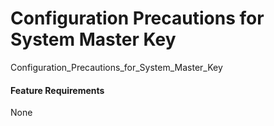 Configuration Precautions for System Master Key
===============================================

Configuration_Precautions_for_System_Master_Key

#### Feature Requirements

None